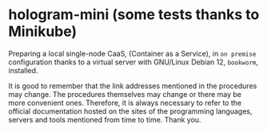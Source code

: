 # hologram-mini (some tests thanks to Minikube)

Preparing a local single-node CaaS, (Container as a Service), in `on premise` configuration thanks to a virtual server with GNU/Linux Debian 12, `bookworm`, installed.

It is good to remember that the link addresses mentioned in the procedures may change.
The procedures themselves may change or there may be more convenient ones.
Therefore, it is always necessary to refer to the official documentation hosted on the sites of the programming languages, servers and tools mentioned from time to time.
Thank you.
